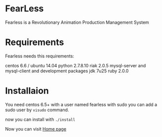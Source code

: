 FearLess
=======

Fearless is a Revolutionary Animation Production Management System


Requirements
===========
Fearless needs this requirements:

centos 6.6 / ubuntu 14.04
python 2.7.8.10	
riak 2.0.5
mysql-server and mysql-client and development packages
jdk 7u25
ruby 2.0.0


Installaion
===========
You need centos 6.5+ with a user named fearless with sudo
you can add a sudo user by `visudo` command.

now you can install with `./install`

Now you can visit [Home page](http://127.0.0.1/app)
